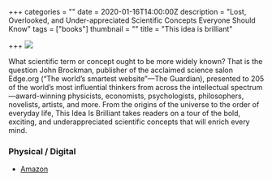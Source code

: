 +++
categories = ""
date = 2020-01-16T14:00:00Z
description = "Lost, Overlooked, and Under-appreciated Scientific Concepts Everyone Should Know"
tags = ["books"]
thumbnail = ""
title = "This idea is brilliant"

+++
![](/uploads/Brilliant_cover3.jpg)

What scientific term or concept ought to be more widely known? That is the question John Brockman, publisher of the acclaimed science salon Edge.org (“The world’s smartest website”—The Guardian), presented to 205 of the world’s most influential thinkers from across the intellectual spectrum—award-winning physicists, economists, psychologists, philosophers, novelists, artists, and more. From the origins of the universe to the order of everyday life, This Idea Is Brilliant takes readers on a tour of the bold, exciting, and underappreciated scientific concepts that will enrich every mind.

### Physical / Digital

* [Amazon](https://www.amazon.com/gp/product/0062698214)